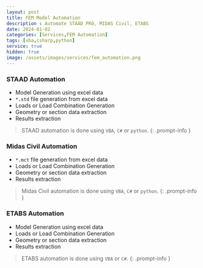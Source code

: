 ```yaml
---
layout: post
title: FEM Model Automation
description : Automate STAAD PRO, MIDAS Civil, ETABS
date: 2024-01-02
categories: [Services,FEM Automation]
tags: [vba,csharp,python]
service: true
hidden: true
image: /assets/images/services/fem_automation.png
---
```


### STAAD Automation
- Model Generation using excel data
- `*.std` file generation from excel data
- Loads or Load Combination Generation
- Geometry or section data extraction
- Results extraction

<!-- markdownlint-capture -->
<!-- markdownlint-disable -->
> STAAD automation is done using `VBA`, `C#` or `python`.
{: .prompt-info }
<!-- markdownlint-restore -->

### Midas Civil Automation
- `*.mct` file generation from excel data
- Loads or Load Combination Generation
- Geometry or section data extraction
- Results extraction

<!-- markdownlint-capture -->
<!-- markdownlint-disable -->
> Midas Civil automation is done using `VBA`, `C#` or `python`.
{: .prompt-info }
<!-- markdownlint-restore -->

### ETABS Automation
- Model Generation using excel data
- Loads or Load Combination Generation
- Geometry or section data extraction
- Results extraction

<!-- markdownlint-capture -->
<!-- markdownlint-disable -->
> ETABS automation is done using `VBA` or `C#`.
{: .prompt-info }
<!-- markdownlint-restore -->